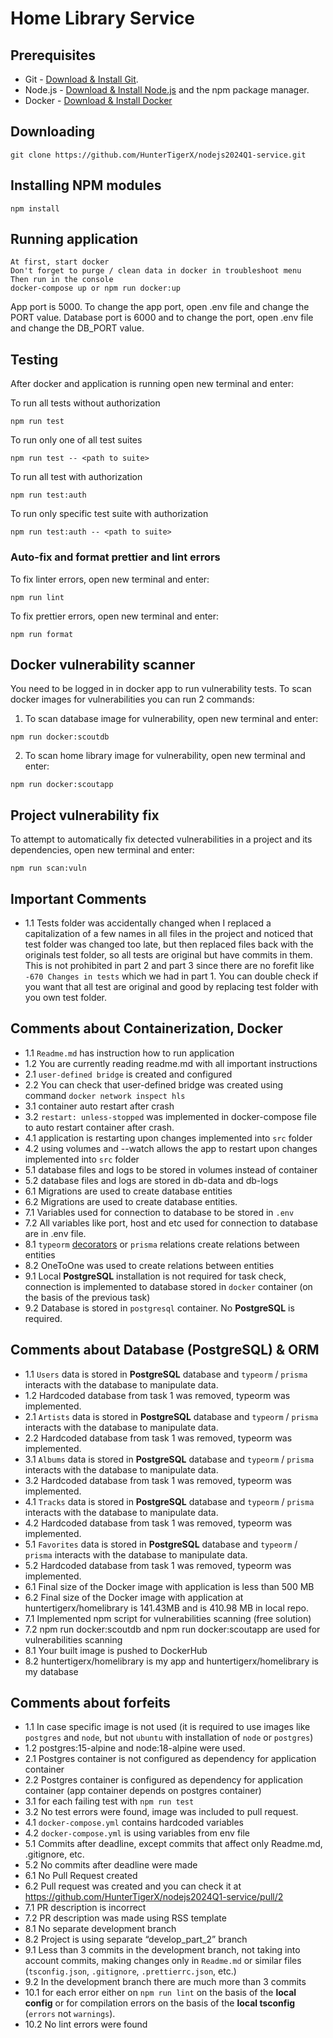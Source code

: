 # Home Library Service

## Prerequisites

- Git - [Download & Install Git](https://git-scm.com/downloads).
- Node.js - [Download & Install Node.js](https://nodejs.org/en/download/) and the npm package manager.
- Docker - [Download & Install Docker](https://www.docker.com/products/docker-desktop/)

## Downloading

```
git clone https://github.com/HunterTigerX/nodejs2024Q1-service.git
```

## Installing NPM modules

```
npm install
```

## Running application

```
At first, start docker
Don't forget to purge / clean data in docker in troubleshoot menu
Then run in the console
docker-compose up or npm run docker:up
```

App port is 5000. To change the app port, open .env file and change the PORT value.
Database port is 6000 and to change the port, open .env file and change the DB_PORT value. 

## Testing
After docker and application is running open new terminal and enter:

To run all tests without authorization

```
npm run test
```

To run only one of all test suites

```
npm run test -- <path to suite>
```

To run all test with authorization

```
npm run test:auth
```

To run only specific test suite with authorization

```
npm run test:auth -- <path to suite>
```

### Auto-fix and format prettier and lint errors

To fix linter errors, open new terminal and enter:

```
npm run lint
```

To fix prettier errors, open new terminal and enter:

```
npm run format
```

## Docker vulnerability scanner
You need to be logged in in docker app to run vulnerability tests.
To scan docker images for vulnerabilities you can run 2 commands:

1. To scan database image for vulnerability, open new terminal and enter:

```
npm run docker:scoutdb
```

2. To scan home library image for vulnerability, open new terminal and enter:

```
npm run docker:scoutapp
```

## Project vulnerability fix
To attempt to automatically fix detected vulnerabilities in a project and its dependencies, open new terminal and enter:

```
npm run scan:vuln
```
## Important Comments
- 1.1 Tests folder was accidentally changed when I replaced a capitalization of a few names in all files in the project and noticed that test folder was changed too late, but then replaced files back with the originals test folder, so all tests are original but have commits in them. This is not prohibited in part 2 and part 3 since there are no forefit like `-670 Changes in tests` which we had in part 1. You can double check if you want that all test are original and good by replacing test folder with you own test folder.

## Comments about Containerization, Docker
- 1.1 `Readme.md` has instruction how to run application
- 1.2 You are currently reading readme.md with all important instructions
- 2.1 `user-defined bridge` is created and configured
- 2.2 You can check that user-defined bridge was created using command `docker network inspect hls`
- 3.1 container auto restart after crash
- 3.2 `restart: unless-stopped` was implemented in docker-compose file to auto restart container after crash.
- 4.1 application is restarting upon changes implemented into `src` folder
- 4.2 using volumes and --watch allows the app to restart upon changes implemented into `src` folder
- 5.1 database files and logs to be stored in volumes instead of container
- 5.2 database files and logs are stored in db-data and db-logs
- 6.1 Migrations are used to create database entities 
- 6.2 Migrations are used to create database entities.
- 7.1 Variables used for connection to database to be stored in `.env`
- 7.2 All variables like port, host and etc used for connection to database are in .env file.
- 8.1 `typeorm` [decorators](https://typeorm.io/#/relations) or `prisma` relations create relations between entities
- 8.2 OneToOne was used to create relations between entities
- 9.1 Local **PostgreSQL** installation is not required for task check, connection is implemented to database stored in `docker` container  (on the basis of the previous task)
- 9.2 Database is stored in `postgresql` container. No **PostgreSQL** is required.


## Comments about Database (PostgreSQL) & ORM
- 1.1 `Users` data is stored in **PostgreSQL** database and `typeorm` / `prisma`  interacts with the database to manipulate data.  
- 1.2 Hardcoded database from task 1 was removed, typeorm was implemented.
- 2.1 `Artists` data is stored in **PostgreSQL** database and `typeorm` / `prisma`  interacts with the database to manipulate data.
- 2.2 Hardcoded database from task 1 was removed, typeorm was implemented.
- 3.1 `Albums` data is stored in **PostgreSQL** database and `typeorm` / `prisma`  interacts with the database to manipulate data.
- 3.2 Hardcoded database from task 1 was removed, typeorm was implemented.
- 4.1 `Tracks` data is stored in **PostgreSQL** database and `typeorm` / `prisma`  interacts with the database to manipulate data.
- 4.2 Hardcoded database from task 1 was removed, typeorm was implemented.
- 5.1 `Favorites` data is stored in **PostgreSQL** database and `typeorm` / `prisma`  interacts with the database to manipulate data.
- 5.2 Hardcoded database from task 1 was removed, typeorm was implemented.
- 6.1 Final size of the Docker image with application is less than 500 MB
- 6.2 Final size of the Docker image with application at huntertigerx/homelibrary is 141.43MB and is 410.98 MB in local repo.
- 7.1 Implemented npm script for vulnerabilities scanning (free solution)
- 7.2 npm run docker:scoutdb and npm run docker:scoutapp are used for vulnerabilities scanning
- 8.1 Your built image is pushed to DockerHub
- 8.2 huntertigerx/homelibrary is my app and huntertigerx/homelibrary is my database


## Comments about forfeits
- 1.1 In case specific image is not used (it is required to use images like `postgres` and `node`, but not `ubuntu` with installation of `node` or `postgres`)
- 1.2 postgres:15-alpine and node:18-alpine were used.
- 2.1 Postgres container is not configured as dependency for application container
- 2.2 Postgres container is configured as dependency for application container (app container depends on postgres container)
- 3.1 for each failing test with `npm run test`
- 3.2 No test errors were found, image was included to pull request.
- 4.1 `docker-compose.yml` contains hardcoded variables
- 4.2 `docker-compose.yml` is using variables from env file
- 5.1 Commits after deadline, except commits that affect only Readme.md, .gitignore, etc.
- 5.2 No commits after deadline were made
- 6.1 No Pull Request created 
- 6.2 Pull request was created and you can check it at https://github.com/HunterTigerX/nodejs2024Q1-service/pull/2
- 7.1 PR description is incorrect
- 7.2 PR description was made using RSS template
- 8.1 No separate development branch
- 8.2 Project is using separate “develop_part_2” branch
- 9.1 Less than 3 commits in the development branch, not taking into account commits, making changes only in `Readme.md` or similar files (`tsconfig.json`, `.gitignore`, `.prettierrc.json`, etc.)
- 9.2 In the development branch there are much more than 3 commits
- 10.1 for each error either on `npm run lint` on the basis of the **local config** or for compilation errors on the basis of the **local tsconfig** (`errors` not `warnings`).
- 10.2 No lint errors were found